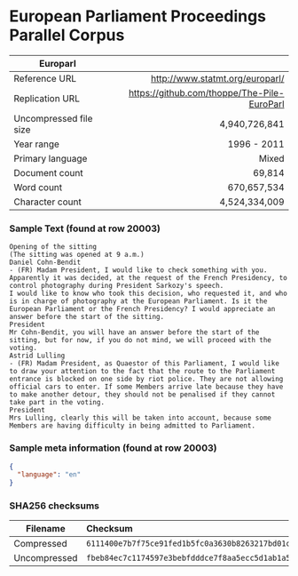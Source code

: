 
# European Parliament Proceedings Parallel Corpus

| Europarl  |  |
| ---             | ---:   |
| Reference URL   | http://www.statmt.org/europarl/ |
| Replication URL | https://github.com/thoppe/The-Pile-EuroParl |
| Uncompressed file size | 4,940,726,841 |
| Year range | 1996 - 2011 |
| Primary language | Mixed |
| Document count  | 69,814 |
| Word count      | 670,657,534 |
| Character count | 4,524,334,009 |

### Sample Text (found at row 20003)

```text
Opening of the sitting
(The sitting was opened at 9 a.m.)
Daniel Cohn-Bendit
- (FR) Madam President, I would like to check something with you. Apparently it was decided, at the request of the French Presidency, to control photography during President Sarkozy's speech.
I would like to know who took this decision, who requested it, and who is in charge of photography at the European Parliament. Is it the European Parliament or the French Presidency? I would appreciate an answer before the start of the sitting.
President
Mr Cohn-Bendit, you will have an answer before the start of the sitting, but for now, if you do not mind, we will proceed with the voting.
Astrid Lulling
- (FR) Madam President, as Quaestor of this Parliament, I would like to draw your attention to the fact that the route to the Parliament entrance is blocked on one side by riot police. They are not allowing official cars to enter. If some Members arrive late because they have to make another detour, they should not be penalised if they cannot take part in the voting.
President
Mrs Lulling, clearly this will be taken into account, because some Members are having difficulty in being admitted to Parliament.
```

### Sample meta information (found at row 20003)

```json
{
  "language": "en"
}
```

### SHA256 checksums

| Filename             | Checksum |
| ---             | :---   |
| Compressed | `6111400e7b7f75ce91fed1b5fc0a3630b8263217bd01ce75f7d8701f26ac0e98` |
| Uncompressed | `fbeb84ec7c1174597e3bebfdddce7f8aa5ecc5d1ab1a57fafd020368e9b6c6e4` |
